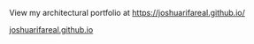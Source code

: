 View my architectural portfolio at https://joshuarifareal.github.io/

<a href="[/page/url/](https://joshuarifareal.github.io/)" target="_blank">joshuarifareal.github.io</a>
